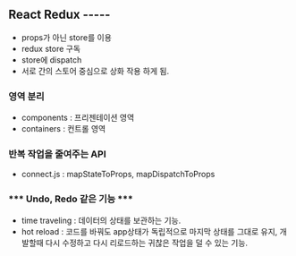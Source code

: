 ## React Redux -----
 + props가 아닌 store를 이용
 + redux store 구독
 + store에 dispatch
 + 서로 간의 스토어 중심으로 상화 작용 하게 됨.
###
### 영역 분리
+ components : 프리젠테이션 영역
+ containers : 컨트롤 영역 
###
### 반복 작업을 줄여주는 API
+ connect.js : mapStateToProps, mapDispatchToProps
###
### *** Undo, Redo 같은 기능 ***
+ time traveling : 데이터의 상태를 보관하는 기능.  
+ hot reload : 코드를 바꿔도 app상태가 독립적으로 마지막 상태를 그대로 유지, 개발할때 다시 수정하고 다시 리로드하는 귀찮은 작업을 덜 수 있는 기능. 
